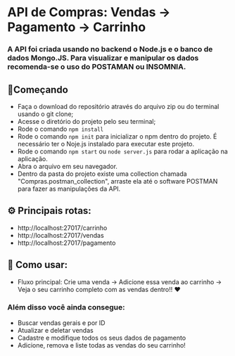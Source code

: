 # API de Compras: Vendas -> Pagamento -> Carrinho
### A API foi criada usando no backend o Node.js e o banco de dados Mongo.JS. Para visualizar e manipular os dados recomenda-se o uso do POSTAMAN ou INSOMNIA. 
## 🔧Começando
- Faça o download do repositório através do arquivo zip ou do terminal usando o git clone;
- Acesse o diretório do projeto pelo seu terminal;
- Rode o comando  ``` npm install ```
- Rode o comando ``` npm init ``` para inicializar o npm dentro do projeto. É necessário ter o Noje.js instalado para executar este projeto.
- Rode o comando ``` npm start ``` ou ``` node server.js ``` para rodar a aplicação na aplicação. 
- Abra o arquivo em seu navegador.
- Dentro da pasta do projeto existe uma collection chamada "Compras.postman_collection", arraste ela até o software POSTMAN para fazer as manipulações da API.

## ⚙️ Principais rotas:
* http://localhost:27017/carrinho
* http://localhost:27017/vendas
* http://localhost:27017/pagamento


## 🚀 Como usar:
* Fluxo principal: Crie uma venda -> Adicione essa venda ao carrinho -> Veja o seu carrinho completo com as vendas dentro!! ❤️
### Além disso você ainda consegue: 
* Buscar vendas gerais e por ID
* Atualizar e deletar vendas
* Cadastre e modifique todos os seus dados de pagamento
* Adicione, remova e liste todas as vendas do seu carrinho!


